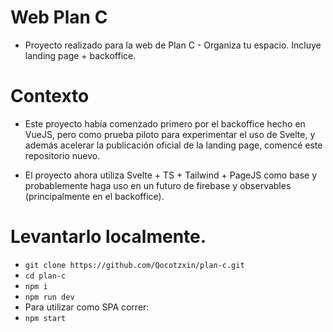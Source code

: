# Web Plan C

- Proyecto realizado para la web de Plan C - Organiza tu espacio. Incluye landing page + backoffice.

# Contexto

- Este proyecto había comenzado primero por el backoffice hecho en VueJS, pero como prueba piloto para experimentar el
  uso de Svelte, y además acelerar la publicación oficial de la landing page, comencé este repositorio nuevo.

- El proyecto ahora utiliza Svelte + TS + Tailwind + PageJS como base y probablemente haga uso en un futuro de firebase y observables (principalmente en el backoffice).

# Levantarlo localmente.

- `git clone https://github.com/Qocotzxin/plan-c.git`
- `cd plan-c`
- `npm i`
- `npm run dev`
- Para utilizar como SPA correr:
- `npm start`
